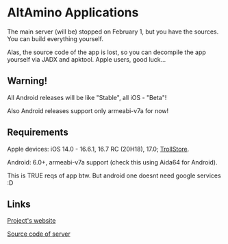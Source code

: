 # AltAmino Applications

The main server (will be) stopped on February 1, but you have the sources. You can build everything yourself.

Alas, the source code of the app is lost, so you can decompile the app yourself via JADX and apktool. Apple users, good luck...

## Warning!

All Android releases will be like "Stable", all iOS - "Beta"!

Also Android releases support only armeabi-v7a for now!

## Requirements

Apple devices: iOS 14.0 - 16.6.1, 16.7 RC (20H18), 17.0; [TrollStore](https://github.com/opa334/TrollStore).

Android: 6.0+, armeabi-v7a support (check this using Aida64 for Android).

This is TRUE reqs of app btw. But android one doesnt need google services :D

## Links

[Project's website](https://altamino.top)

[Source code of server](https://github.com/imperialwool/altamino)
